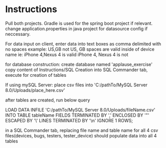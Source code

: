 # Instructions

Pull both projects. Gradle is used for the spring boot project if relevant. change application.properties in java project for datasource config if neccessary.

For data input on client, enter data into text boxes as comma delimited with no spaces
example: US,GB not US, GB
spaces are valid inside of device name ie: 
iPhone 4,Nexus 4 is valid
iPhone 4, Nexus 4 is not 


for database construction:
create database named 'applause_exercise'
copy content of Instructions/SQL Creation into SQL Commander tab, execute for creation of tables

If using mySQL Server:
place csv files into 'C:/pathTo/MySQL Server 8.0/Uploads/place_here.csv'

after tables are created, run below query

LOAD DATA INFILE 'C:/pathTo/MySQL Server 8.0/Uploads/fileName.csv'
INTO TABLE tableName
FIELDS TERMINATED BY ','
ENCLOSED BY '"'
ESCAPED BY '\\'
LINES TERMINATED BY '\n'
IGNORE 1 ROWS;

in a SQL Commander tab, replacing file name and table name for all 4 csv files(devices, bugs, testers, tester_device)
should populate data into all 4 tables

